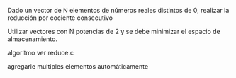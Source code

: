 Dado un vector de N elementos de números reales distintos de 0, realizar la
reducción por cociente consecutivo

Utilizar vectores con N potencias de 2 y se debe minimizar el espacio de
almacenamiento.

algoritmo ver reduce.c

agregarle multiples elementos automáticamente